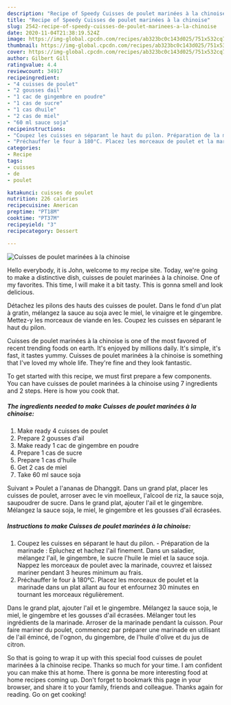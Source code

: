 ```yaml
---
description: "Recipe of Speedy Cuisses de poulet marinées à la chinoise"
title: "Recipe of Speedy Cuisses de poulet marinées à la chinoise"
slug: 2542-recipe-of-speedy-cuisses-de-poulet-marinees-a-la-chinoise
date: 2020-11-04T21:38:19.524Z
image: https://img-global.cpcdn.com/recipes/ab323bc0c143d025/751x532cq70/cuisses-de-poulet-marinees-a-la-chinoise-photo-principale-de-la-recette.jpg
thumbnail: https://img-global.cpcdn.com/recipes/ab323bc0c143d025/751x532cq70/cuisses-de-poulet-marinees-a-la-chinoise-photo-principale-de-la-recette.jpg
cover: https://img-global.cpcdn.com/recipes/ab323bc0c143d025/751x532cq70/cuisses-de-poulet-marinees-a-la-chinoise-photo-principale-de-la-recette.jpg
author: Gilbert Gill
ratingvalue: 4.4
reviewcount: 34917
recipeingredient:
- "4 cuisses de poulet"
- "2 gousses dail"
- "1 cac de gingembre en poudre"
- "1 cas de sucre"
- "1 cas dhuile"
- "2 cas de miel"
- "60 ml sauce soja"
recipeinstructions:
- "Coupez les cuisses en séparant le haut du pilon. Préparation de la marinade : Epluchez et hachez l&#39;ail finement. Dans un saladier, mélangez l&#39;ail, le gingembre, le sucre l&#39;huile le miel et la sauce soja. Nappez les morceaux de poulet avec la marinade, couvrez et laissez mariner pendant 3 heures minimum au frais."
- "Préchauffer le four à 180°C. Placez les morceaux de poulet et la marinade dans un plat allant au four et enfournez 30 minutes en tournant les morceaux régulièrement."
categories:
- Recipe
tags:
- cuisses
- de
- poulet

katakunci: cuisses de poulet 
nutrition: 226 calories
recipecuisine: American
preptime: "PT18M"
cooktime: "PT37M"
recipeyield: "3"
recipecategory: Dessert

---
```



![Cuisses de poulet marinées à la chinoise](https://img-global.cpcdn.com/recipes/ab323bc0c143d025/751x532cq70/cuisses-de-poulet-marinees-a-la-chinoise-photo-principale-de-la-recette.jpg)

Hello everybody, it is John, welcome to my recipe site. Today, we're going to make a distinctive dish, cuisses de poulet marinées à la chinoise. One of my favorites. This time, I will make it a bit tasty. This is gonna smell and look delicious.

Détachez les pilons des hauts des cuisses de poulet. Dans le fond d&#39;un plat à gratin, mélangez la sauce au soja avec le miel, le vinaigre et le gingembre. Mettez-y les morceaux de viande en les. Coupez les cuisses en séparant le haut du pilon.

Cuisses de poulet marinées à la chinoise is one of the most favored of recent trending foods on earth. It's enjoyed by millions daily. It's simple, it's fast, it tastes yummy. Cuisses de poulet marinées à la chinoise is something that I've loved my whole life. They're fine and they look fantastic.


To get started with this recipe, we must first prepare a few components. You can have cuisses de poulet marinées à la chinoise using 7 ingredients and 2 steps. Here is how you cook that.

<!--inarticleads1-->

##### The ingredients needed to make Cuisses de poulet marinées à la chinoise:

1. Make ready 4 cuisses de poulet
1. Prepare 2 gousses d&#39;ail
1. Make ready 1 cac de gingembre en poudre
1. Prepare 1 cas de sucre
1. Prepare 1 cas d&#39;huile
1. Get 2 cas de miel
1. Take 60 ml sauce soja


Suivant » Poulet a l&#39;ananas de Dhanggit. Dans un grand plat, placer les cuisses de poulet, arroser avec le vin moelleux, l&#39;alcool de riz, la sauce soja, saupoudrer de sucre. Dans le grand plat, ajouter l&#39;ail et le gingembre. Mélangez la sauce soja, le miel, le gingembre et les gousses d&#39;ail écrasées. 

<!--inarticleads2-->

##### Instructions to make Cuisses de poulet marinées à la chinoise:

1. Coupez les cuisses en séparant le haut du pilon. - Préparation de la marinade : Epluchez et hachez l&#39;ail finement. Dans un saladier, mélangez l&#39;ail, le gingembre, le sucre l&#39;huile le miel et la sauce soja. Nappez les morceaux de poulet avec la marinade, couvrez et laissez mariner pendant 3 heures minimum au frais.
1. Préchauffer le four à 180°C. Placez les morceaux de poulet et la marinade dans un plat allant au four et enfournez 30 minutes en tournant les morceaux régulièrement.


Dans le grand plat, ajouter l&#39;ail et le gingembre. Mélangez la sauce soja, le miel, le gingembre et les gousses d&#39;ail écrasées. Mélanger tout les ingrédients de la marinade. Arroser de la marinade pendant la cuisson. Pour faire mariner du poulet, commencez par préparer une marinade en utilisant de l&#39;ail émincé, de l&#39;ognon, du gingembre, de l&#39;huile d&#39;olive et du jus de citron. 

So that is going to wrap it up with this special food cuisses de poulet marinées à la chinoise recipe. Thanks so much for your time. I am confident you can make this at home. There is gonna be more interesting food at home recipes coming up. Don't forget to bookmark this page in your browser, and share it to your family, friends and colleague. Thanks again for reading. Go on get cooking!

